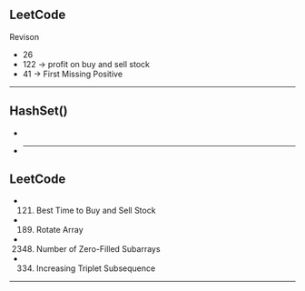## LeetCode

Revison

- 26
- 122 -> profit on buy and sell stock
- 41 -> First Missing Positive

---

## HashSet()

-
- ***

## LeetCode

- 121. Best Time to Buy and Sell Stock
- 189. Rotate Array
- 2348. Number of Zero-Filled Subarrays
- 334. Increasing Triplet Subsequence

---
